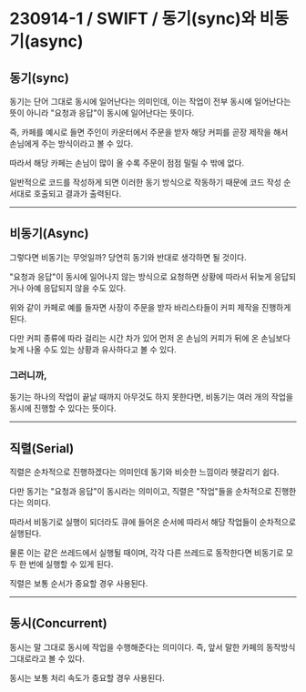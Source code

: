 # 230914-1 / SWIFT / 동기(sync)와 비동기(async)

## 동기(sync)

동기는 단어 그대로 동시에 일어난다는 의미인데, 이는 작업이 전부 동시에 일어난다는 뜻이 아니라 "요청과 응답"이 동시에 일어난다는 뜻이다. 

즉, 카페를 예시로 들면 주인이 카운터에서 주문을 받자 해당 커피를 곧장 제작을 해서 손님에게 주는 방식이라고 볼 수 있다. 

따라서 해당 카페는 손님이 많이 올 수록 주문이 점점 밀릴 수 밖에 없다.

일반적으로 코드를 작성하게 되면 이러한 동기 방식으로 작동하기 때문에 코드 작성 순서대로 호출되고 결과가 출력된다.

---

## 비동기(Async)

그렇다면 비동기는 무엇일까? 당연히 동기와 반대로 생각하면 될 것이다. 

"요청과 응답"이 동시에 일어나지 않는 방식으로 요청하면 상황에 따라서 뒤늦게 응답되거나 아예 응답되지 않을 수도 있다.

위와 같이 카페로 예를 들자면 사장이 주문을 받자 바리스타들이 커피 제작을 진행하게 된다. 

다만 커피 종류에 따라 걸리는 시간 차가 있어 먼저 온 손님의 커피가 뒤에 온 손님보다 늦게 나올 수도 있는 상황과 유사하다고 볼 수 있다.

### 그러니까,

동기는 하나의 작업이 끝날 때까지 아무것도 하지 못한다면, 비동기는 여러 개의 작업을 동시에 진행할 수 있다는 뜻이다.

---

## 직렬(Serial)

직렬은 순차적으로 진행하겠다는 의미인데 동기와 비슷한 느낌이라 헷갈리기 쉽다. 

다만 동기는 "요청과 응답"이 동시라는 의미이고, 직렬은 "작업"들을 순차적으로 진행한다는 의미다.

따라서 비동기로 실행이 되더라도 큐에 들어온 순서에 따라서 해당 작업들이 순차적으로 실행된다. 

물론 이는 같은 쓰레드에서 실행될 때이며, 각각 다른 쓰레드로 동작한다면 비동기로 모두 한 번에 실행할 수 있게 된다.

직렬은 보통 순서가 중요할 경우 사용된다.

---

## 동시(Concurrent)

동시는 말 그대로 동시에 작업을 수행해준다는 의미이다. 즉, 앞서 말한 카페의 동작방식 그대로라고 볼 수 있다.

동시는 보통 처리 속도가 중요할 경우 사용된다. 